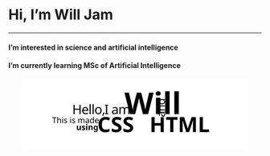 <h1>  Hi, I’m Will Jam </h1>
<hr>
<h4>I’m interested in science and artificial intelligence</h4>
<h4 color='red'>I’m currently learning MSc of Artificial Intelligence</h4>
<p align="center">
<img src="./intro.svg" alt="" />
</p>
<!---
wlaa41/wlaa41 is a ✨ special ✨ repository because its `README.md` (this file) appears on your GitHub profile.
You can click the Preview link to take a look at your changes.
--->
